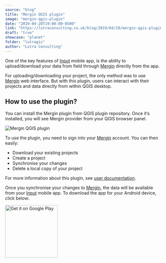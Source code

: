 ```yaml
---
source: "blog"
title: "Mergin QGIS plugin"
image: "mergin-qgis-plugin"
date: "2019-04-28T19:00:00-0500"
link: "https://lutraconsulting.co.uk/blog/2019/04/28/mergin-qgis-plugin/"
draft: "true"
showcase: "planet"
folder: "lutragis"
author: "Lutra Consulting"
---
```


<p>One of the key features of <a href="https://merginmaps.com/">Input</a> mobile app, is the ability to upload/download your data from field through <a href="https://merginmaps.com/">Mergin</a> directly from the app.</p>

<!-- more -->

<p>For uploading/downloading your project, the only method was to use <a href="https://merginmaps.com/">Mergin</a> web interface. But with this plugin, users can interact with their projects and data directly from within QGIS desktop.</p>

<h2 id="how-to-use-the-plugin">How to use the plugin?</h2>

<p>You can install the Mergin plugin from QGIS plugin repository. Once it’s installed, you will see Mergin provider from your QGIS browser panel.</p>

<p><img alt="Mergin QGIS plugin" src="https://github.com/lutraconsulting/qgis-mergin-plugin/blob/master/docs/images/mergin-browser.png?raw=true" /></p>

<p>To use the plugin, you need to sign into your <a href="https://merginmaps.com/">Mergin</a> account. You can then easily:</p>

<ul>
  <li>Download your existing projects</li>
  <li>Create a project</li>
  <li>Synchronise your changes</li>
  <li>Delete a local copy of your project</li>
</ul>

<p>For more information about this plugin, see <a href="https://github.com/lutraconsulting/qgis-mergin-plugin/blob/master/docs/user-docs.md#user-documentation">user documentation</a>.</p>

<p>Once you synchronise your changes to <a href="https://merginmaps.com/">Mergin</a>, the data will be available from your <a href="https://merginmaps.com/">Input</a> mobile app. To download the app for your Android device, click below:</p>

<p><a href="https://play.google.com/store/apps/details?id=uk.co.lutraconsulting&amp;utm_source=lutra-atom&amp;utm_medium=lutra-blog&amp;utm_campaign=input"><img alt="Get it on Google Play" src="https://play.google.com/intl/en_us/badges/images/generic/en_badge_web_generic.png" width="170" /></a></p>
